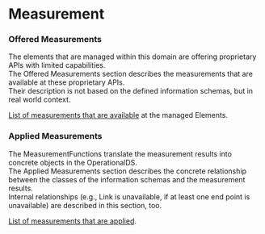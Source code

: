 # Measurement  

### Offered Measurements  

The elements that are managed within this domain are offering proprietary APIs with limited capabilities.  
The Offered Measurements section describes the measurements that are available at these proprietary APIs.  
Their description is not based on the defined information schemas, but in real world context.  

[List of measurements that are available](./OfferedMeasurements.md) at the managed Elements.  

### Applied Measurements  

The MeasurementFunctions translate the measurement results into concrete objects in the OperationalDS.  
The Applied Measurements section describes the concrete relationship between the classes of the information schemas and the measurement results.  
Internal relationships (e.g., Link is unavailable, if at least one end point is unavailable) are described in this section, too.  

[List of measurements that are applied](./AppliedMeasurements.md).  

